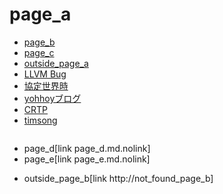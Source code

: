 # page_a
- [page_b](page_b.md)
- [page_c](page_c.md.nolink)
- [outside_page_a](http://そんなページはないA)
- [LLVM Bug](https://llvm.org/bugs/show_bug.cgi?id=16654)
- [協定世界時](https://ja.wikipedia.org/wiki/協定世界時)
- [yohhoyブログ](http://d.hatena.ne.jp/yohhoy/20120623/p1 )
- [CRTP](https://ja.wikibooks.org/wiki/More_C%2B%2B_Idioms/%E5%A5%87%E5%A6%99%E3%81%AB%E5%86%8D%E5%B8%B0%E3%81%97%E3%81%9F%E3%83%86%E3%83%B3%E3%83%97%E3%83%AC%E3%83%BC%E3%83%88%E3%83%91%E3%82%BF%E3%83%BC%E3%83%B3(Curiously_Recurring_Template_Pattern))
- [timsong](https://timsong-cpp.github.io/cppwp/n4659/)


```cpp
```
* page_d[link page_d.md.nolink]
* page_e[link page_e.md.nolink]
- outside_page_b[link http://not_found_page_b]

